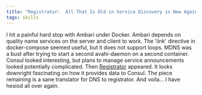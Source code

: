 ```yaml
---
title: "Registrator:  All That Is Old in Service Discovery is New Again!"
tags: skills 
---
```

I hit a painful hard stop with Ambari under Docker.
Ambari depends on quality name services on the server and client to work.
The 'link' directive in docker-compose seemed useful, but it does not support loops.
MDNS was a bust after trying to start a second avahi-daemon on a second container.
Consul looked interesting, but plans to manage service announcements looked potentially complicated.
Then [Registrator](http://progrium.com/blog/2014/09/10/automatic-docker-service-announcement-with-registrator/) appeared.  It looks downright fascinating on how it provides data to Consul.  The piece remaining is a sane translator for DNS to registrator.
And voila... I have hesiod all over again.
